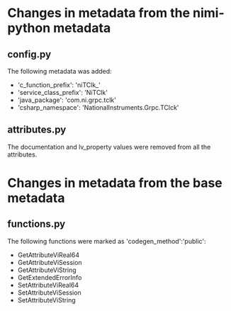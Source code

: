 # Changes in metadata from the nimi-python metadata

## config.py

The following metadata was added:
- 'c_function_prefix': 'niTClk_'
- 'service_class_prefix': 'NiTClk'
- 'java_package': 'com.ni.grpc.tclk'
- 'csharp_namespace': 'NationalInstruments.Grpc.TClck'

## attributes.py

The documentation and lv_property values were removed from all the attributes.

# Changes in metadata from the base metadata

## functions.py

The following functions were marked as 'codegen_method':'public':
- GetAttributeViReal64
- GetAttributeViSession
- GetAttributeViString
- GetExtendedErrorInfo
- SetAttributeViReal64
- SetAttributeViSession
- SetAttributeViString
